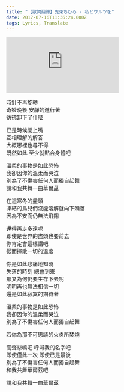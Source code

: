 ```yaml
---
title: "【歌詞翻譯】鬼束ちひろ - 私とワルツを"
date: 2017-07-16T11:36:24.000Z
tags: Lyrics, Translate
---
```


<iframe src="https://www.youtube.com/embed/hENIaeTrw-g" frameborder="0" allow="accelerometer; autoplay; clipboard-write; encrypted-media; gyroscope; picture-in-picture" allowfullscreen></iframe>

時針不再旋轉
<br>奇妙晚餐 安靜的進行著
<br>彷彿卸下了什麼

已是時候闔上嘴
<br>互相理解的解答
<br>大概哪裡也尋不得
<br>既然如此 至少就貼合身體吧

溫柔的事物是如此恐怖
<br>我卻因你的溫柔而哭泣
<br>別為了不傷害任何人而獨自起舞
<br>請和我共舞一曲華爾茲

在這寒冬的盡頭
<br>凍結的鳥兒們沒能溶解就向下殞落
<br>因為不安而仍無法飛翔

還得再走多遠呢
<br>即使是世界的盡頭也要前去
<br>你肯定會這樣講吧
<br>從而揮散一切的溫度

你是如此悲痛地知曉
<br>失落的時刻 總會到來
<br>那又為何仍要生存下去呢
<br>明明再也無法相信一切
<br>還是如此寂寞的期待著

溫柔的事物是如此恐怖
<br>我卻因你的溫柔而哭泣
<br>別為了不傷害任何人而獨自起舞

若你為那不可思議的火炎所焚燒

高聲悲鳴吧 呼喊我的名字吧
<br>即使僅此一次 即使已是最後
<br>別為了不傷害任何人而獨自起舞
<br>和我共舞華爾茲吧

請和我共舞一曲華爾茲
